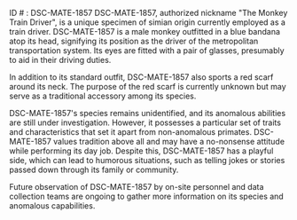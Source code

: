 ID # : DSC-MATE-1857
DSC-MATE-1857, authorized nickname "The Monkey Train Driver", is a unique specimen of simian origin currently employed as a train driver. DSC-MATE-1857 is a male monkey outfitted in a blue bandana atop its head, signifying its position as the driver of the metropolitan transportation system. Its eyes are fitted with a pair of glasses, presumably to aid in their driving duties. 

In addition to its standard outfit, DSC-MATE-1857 also sports a red scarf around its neck. The purpose of the red scarf is currently unknown but may serve as a traditional accessory among its species. 

DSC-MATE-1857's species remains unidentified, and its anomalous abilities are still under investigation. However, it possesses a particular set of traits and characteristics that set it apart from non-anomalous primates.  DSC-MATE-1857 values tradition above all and may have a no-nonsense attitude while performing its day job. Despite this, DSC-MATE-1857 has a playful side, which can lead to humorous situations, such as telling jokes or stories passed down through its family or community. 

Future observation of DSC-MATE-1857 by on-site personnel and data collection teams are ongoing to gather more information on its species and anomalous capabilities.